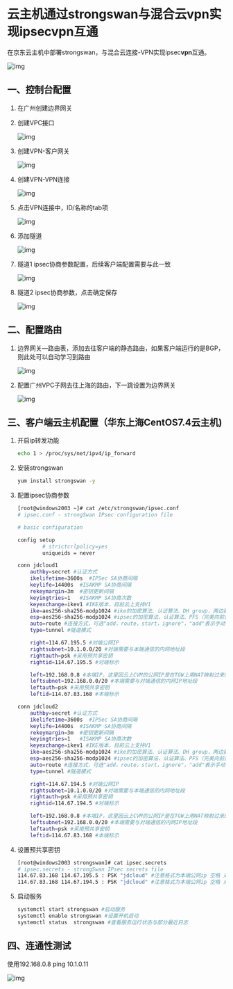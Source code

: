 # 云主机通过strongswan与混合云vpn实现ipsecvpn互通

在京东云主机中部署strongswan，与混合云连接-VPN实现ipsec**vpn**互通。

![img](./images/190113brtplrl7oemdum9r.png)

## 一、控制台配置

1. 在广州创建边界网关

2. 创建VPC接口

   ![img](./images/173044cedpz1rzg7pdp817.png)

   

3. 创建VPN-客户网关

   ![img](./images/173548d36sgywqqwsl3alk.png)

4. 创建VPN-VPN连接

   ![img](./images/173859rxiapq725fp5paka.png)

5. 点击VPN连接中，ID/名称的tab项

   ![img](./images/174241fq7pdcoeozzk428u.png)

6. 添加隧道

   ![img](./images/174331xtpdmtl733b73bvt.png)

7. 隧道1 ipsec协商参数配置，后续客户端配置需要与此一致

   ![img](./images/175159i5962575kk02kuh7.png)

8. 隧道2 ipsec协商参数，点击确定保存

   ![img](./images/175639epbrognbygo0ci7b.png)

## 二、配置路由

1. 边界网关—路由表，添加去往客户端的静态路由，如果客户端运行的是BGP，则此处可以自动学习到路由

   ![img](./images/181001dzmyaamqu2jom09p.png)

   

2. 配置广州VPC子网去往上海的路由，下一跳设置为边界网关

   ![img](./images/185417c6qqut1tlwttmiui.png)

## 三、客户端云主机配置（华东上海CentOS7.4云主机)

1. 开启ip转发功能

   ```bash
   echo 1 > /proc/sys/net/ipv4/ip_forward
   ```

   

2. 安装strongswan

   ```bash
   yum install strongswan -y
   ```

   

3. 配置ipsec协商参数

   ```bash
   [root@windows2003 ~]# cat /etc/strongswan/ipsec.conf
   # ipsec.conf - strongSwan IPsec configuration file
   
   # basic configuration
   
   config setup
           # strictcrlpolicy=yes
           uniqueids = never
   
   conn jdcloud1
       authby=secret #认证方式
       ikelifetime=3600s  #IPSec SA协商间隔
       keylife=14400s  #ISAKMP SA协商间隔
       rekeymargin=3m  #密钥更新间隔
       keyingtries=1   #ISAKMP SA协商次数
       keyexchange=ikev1 #IKE版本，目前云上支持V1
       ike=aes256-sha256-modp1024 #ike的加密算法、认证算法、DH group，两边要保持一致
       esp=aes256-sha256-modp1024 #ipsec的加密算法、认证算法、PFS（完美向前密钥）
       auto=route #连接方式，可选"add，route，start，ignore"，"add"表示手动，"route"表示由连接触发，"start"表示自启，"ignore"表示忽略该策略
       type=tunnel #隧道模式
   
       right=114.67.195.5 #对端公网IP
       rightsubnet=10.1.0.0/20 #对端需要与本端通信的内网地址段
       rightauth=psk #采用预共享密钥
       rightid=114.67.195.5 #对端标示
   
       left=192.168.0.8 #本端IP，这里因云上CVM的公网IP是在TGW上用NAT映射过来的，所以只能填写服务器的内网IP，采用NAT穿透与对端建立VPN
       leftsubnet=192.168.0.0/20 #本端需要与对端通信的内网IP地址段
       leftauth=psk #采用预共享密钥
       leftid=114.67.83.168 #本端标示
   
   conn jdcloud2
       authby=secret #认证方式
       ikelifetime=3600s  #IPSec SA协商间隔
       keylife=14400s  #ISAKMP SA协商间隔
       rekeymargin=3m  #密钥更新间隔
       keyingtries=1   #ISAKMP SA协商次数
       keyexchange=ikev1 #IKE版本，目前云上支持V1
       ike=aes256-sha256-modp1024 #ike的加密算法、认证算法、DH group，两边要保持一致
       esp=aes256-sha256-modp1024 #ipsec的加密算法、认证算法、PFS（完美向前密钥）
       auto=route #连接方式，可选"add，route，start，ignore"，"add"表示手动，"route"表示由连接触发，"start"表示自启，"ignore"表示忽略该策略
       type=tunnel #隧道模式
   
       right=114.67.194.5 #对端公网IP
       rightsubnet=10.1.0.0/20 #对端需要与本端通信的内网地址段
       rightauth=psk #采用预共享密钥
       rightid=114.67.194.5 #对端标示
   
       left=192.168.0.8 #本端IP，这里因云上CVM的公网IP是在TGW上用NAT映射过来的，所以只能填写服务器的内网IP，采用NAT穿透与对端建立VPN
       leftsubnet=192.168.0.0/20 #本端需要与对端通信的内网IP地址段
       leftauth=psk #采用预共享密钥
       leftid=114.67.83.168 #本端标示
   ```

   

4. 设置预共享密钥

   ```bash
   [root@windows2003 strongswan]# cat ipsec.secrets
   # ipsec.secrets - strongSwan IPsec secrets file
   114.67.83.168 114.67.195.5 : PSK "jdcloud" #注意格式为本端公网ip 空格 对端公网ip 空格 冒号 空格 PSK 空格 双引号具体密钥
   114.67.83.168 114.67.194.5 : PSK "jdcloud" #注意格式为本端公网ip 空格 对端公网ip 空格 冒号 空格 PSK 空格 双引号具体密钥
   ```

   

5. 启动服务

   ```bash
   systemctl start strongswan #启动服务
   systemctl enable strongswan #设置开机启动
   systemctl status  strongswan #查看服务运行状态与部分最近日志
   ```

   

## 四、连通性测试

使用192.168.0.8 ping 10.1.0.11

![img](./images/190252p33435a3zaz33g39.png)

